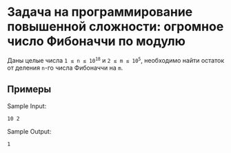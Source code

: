# Задача на программирование повышенной сложности: огромное число Фибоначчи по модулю

Даны целые числа <code>1&nbsp;≤&nbsp;n&nbsp;≤&nbsp;10<sup>18</sup></code> и <code>2&nbsp;≤&nbsp;m&nbsp;≤&nbsp;10<sup>5</sup></code>, необходимо найти остаток от деления <code>n</code>-го числа Фибоначчи на <code>m</code>.

## Примеры

Sample Input:

```
10 2
```

Sample Output:

```
1
```

